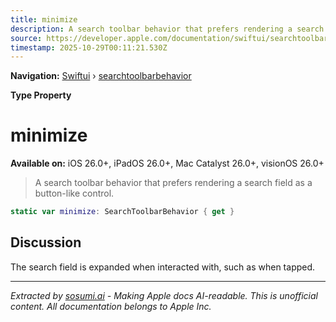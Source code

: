 ```yaml
---
title: minimize
description: A search toolbar behavior that prefers rendering a search field as a button-like control.
source: https://developer.apple.com/documentation/swiftui/searchtoolbarbehavior/minimize
timestamp: 2025-10-29T00:11:21.530Z
---
```


**Navigation:** [Swiftui](/documentation/swiftui) › [searchtoolbarbehavior](/documentation/swiftui/searchtoolbarbehavior)

**Type Property**

# minimize

**Available on:** iOS 26.0+, iPadOS 26.0+, Mac Catalyst 26.0+, visionOS 26.0+

> A search toolbar behavior that prefers rendering a search field as a button-like control.

```swift
static var minimize: SearchToolbarBehavior { get }
```

## Discussion

The search field is expanded when interacted with, such as when tapped.

---

*Extracted by [sosumi.ai](https://sosumi.ai) - Making Apple docs AI-readable.*
*This is unofficial content. All documentation belongs to Apple Inc.*
